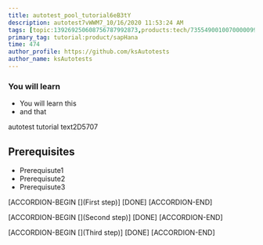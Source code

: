 ```yaml
---
title: autotest_pool_tutorial6eB3tY
description: autotest7vWWM7_10/16/2020 11:53:24 AM
tags: [topic:139269250608756787992873,products:tech/73554900100700000996,tutorial:experience/advanced]
primary_tag: tutorial:product/sapHana
time: 474
author_profile: https://github.com/ksAutotests
author_name: ksAutotests
---
```

### You will learn
- You will learn this
- and that

autotest tutorial text2D5707

## Prerequisites
- Prerequisute1
- Prerequisute2
- Prerequisute3

[ACCORDION-BEGIN [](First step)]
[DONE]
[ACCORDION-END]

[ACCORDION-BEGIN [](Second step)]
[DONE]
[ACCORDION-END]

[ACCORDION-BEGIN [](Third step)]
[DONE]
[ACCORDION-END]

